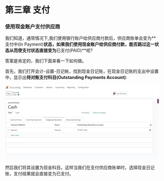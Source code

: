 # 第三章 支付

### 使用现金账户支付供应商

我们知道，通常情况下,我们使用银行账户给供应商付款后，供应商账单会变为**支付中(In Payment)**状态，如果我们使用现金账户给供应商付款，能否跳过这一状态从而使支付状态直接变为**已支付(PAID)**呢?

答案是肯定的，我们下面来看一下如何做。

首先，我们打开会计-设置-日记帐，找到现金日记账，在现金日记账的支出中设置中，显示出**待对账支付科目(Outstanding Payments Account)**:

![27](./images/AC27.png)

然后我们将其设置为现金科目。这样当我们在支付供应商账单时，选择现金日记账，支付结果就会直接变为已支付。